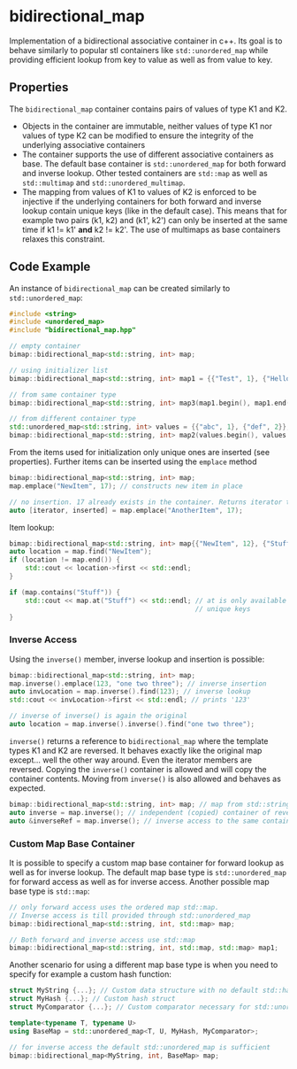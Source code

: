 # bidirectional_map
Implementation of a bidirectional associative container in c++. Its goal is to behave
similarly to popular stl containers like `std::unordered_map` while providing efficient
lookup from key to value as well as from value to key.
## Properties
The `bidirectional_map` container contains pairs of values of type K1 and K2.
* Objects in the container are immutable, neither values of type K1 nor values of type
  K2 can be modified to ensure the integrity of the underlying associative containers
* The container supports the use of different associative containers as base. The
  default base container is `std::unordered_map` for both forward and inverse lookup.
  Other tested containers are `std::map` as well as `std::multimap` and
  `std::unordered_multimap`.
* The mapping from values of K1 to values of K2 is enforced to be injective if the
  underlying containers for both forward and inverse lookup contain unique keys (like
  in the default case). This means that for example two pairs (k1, k2) and (k1', k2')
  can only be inserted at the same time if k1 != k1' **and** k2 != k2'. The use of
  multimaps as base containers relaxes this constraint.
  
## Code Example
An instance of `bidirectional_map` can be created similarly to `std::unordered_map`:
```c++
#include <string>
#include <unordered_map>
#include "bidirectional_map.hpp"

// empty container
bimap::bidirectional_map<std::string, int> map;

// using initializer list
bimap::bidirectional_map<std::string, int> map1 = {{"Test", 1}, {"Hello", 2}}; 

// from same container type
bimap::bidirectional_map<std::string, int> map3(map1.begin(), map1.end());

// from different container type
std::unordered_map<std::string, int> values = {{"abc", 1}, {"def", 2}};
bimap::bidirectional_map<std::string, int> map2(values.begin(), values.end());
```
From the items used for initialization only unique ones are inserted (see properties).
Further items can be inserted using the `emplace` method
```c++
bimap::bidirectional_map<std::string, int> map;
map.emplace("NewItem", 17); // constructs new item in place

// no insertion. 17 already exists in the container. Returns iterator to ("NewItem", 17)
auto [iterator, inserted] = map.emplace("AnotherItem", 17);
```
Item lookup:
```c++
bimap::bidirectional_map<std::string, int> map{{"NewItem", 12}, {"Stuff", 17}};
auto location = map.find("NewItem");
if (location != map.end()) {
    std::cout << location->first << std::endl;
}

if (map.contains("Stuff")) {
    std::cout << map.at("Stuff") << std::endl; // at is only available when using underlying container that enforces
                                               // unique keys
}
```

### Inverse Access
Using the `inverse()` member, inverse lookup and insertion is possible:
```c++
bimap::bidirectional_map<std::string, int> map;
map.inverse().emplace(123, "one two three"); // inverse insertion
auto invLocation = map.inverse().find(123); // inverse lookup
std::cout << invLocation->first << std::endl; // prints '123'

// inverse of inverse() is again the original
auto location = map.inverse().inverse().find("one two three");
```
`inverse()` returns a reference to `bidirectional_map` where the template types K1 and K2
are reversed. It behaves exactly like the original map except... well the other way around.
Even the iterator members are reversed. Copying the `inverse()` container is allowed and
will copy the container contents. Moving from `inverse()` is also allowed and behaves as
expected.
```c++
bimap::bidirectional_map<std::string, int> map; // map from std::string -> int
auto inverse = map.inverse(); // independent (copied) container of reversed type (int -> string)
auto &inverseRef = map.inverse(); // inverse access to the same container
```

### Custom Map Base Container
It is possible to specify a custom map base container for forward lookup as well as for
inverse lookup. The default map base type is `std::unordered_map` for forward access as
well as for inverse access. Another possible map base type is `std::map`:
```c++
// only forward access uses the ordered map std::map.
// Inverse access is till provided through std::unordered_map
bimap::bidirectional_map<std::string, int, std::map> map;

// Both forward and inverse access use std::map
bimap::bidirectional_map<std::string, int, std::map, std::map> map1;
```
Another scenario for using a different map base type is when you need to specify for
example a custom hash function:
```c++
struct MyString {...}; // Custom data structure with no default std::hash specialization
struct MyHash {...}; // Custom hash struct
struct MyComparator {...}; // Custom comparator necessary for std::unordered_map

template<typename T, typename U>
using BaseMap = std::unordered_map<T, U, MyHash, MyComparator>;

// for inverse access the default std::unordered_map is sufficient
bimap::bidirectional_map<MyString, int, BaseMap> map;
```
